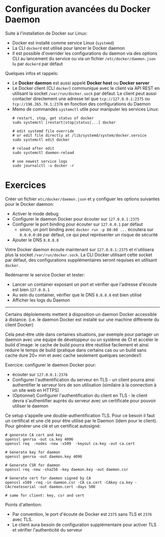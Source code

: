# Configuration avancées du Docker Daemon

Suite à l'installation de Docker sur Linux:

- Docker est installé comme service Linux (`systemd`)
- La CLI `dockerd` est utilisé pour lancer le Docker daemon
- Il est possible d'overrider les configurations du daemon via des options CLI au lancement du service ou via un fichier `/etc/docker/daemon.json` lu par `dockerd` par défaut

Quelques infos et rappels:

- Le **Docker daemon** est aussi appelé **Docker host** ou **Docker server**
- Le Docker client (CLI `docker`) communique avec le client via API REST en utilisant la socket `/var/run/docker.sock` par défaut. Le client peut aussi contacter directement une adresse tel que `tcp://127.0.0.1:2375` ou `tcp://198.265.78.1:2376` en fonction des configurations du Daemon
- Memo de commandes `systemctl` utile pour manipuler les services Linux:
    ```
    # restart, stop, get status of docker
    sudo systemctl [restart|stop|status|...] docker
    
    # edit systemd file override
    # or edit file directly at /lib/systemd/system/docker.service
    sudo systemctl edit docker 
    
    # reload after edit
    sudo systemctl daemon-reload
    
    # see newest service logs
    sudo journalctl -u docker -r
    ```
  
  
# Exercices

Créer un fichier `etc/docker/daemon.json` et y configuer les options suivantes pour le Docker daemon:

- Activer le mode debug
- Configurer le daemon Docker pour écouter sur `127.0.0.1:2375`
- Configurer le port binding pour écouter sur `127.0.0.1` par défaut
  - sinon, un port binding avec `docker run -p 80:80 ...` écoutera sur `0.0.0.0:80` par défaut, ce qui peut représenter un risque de sécurité
- Ajouter le DNS `8.8.8.8` 

Votre Docker daemon écoute maintenant sur `127.0.0.1:2375` et n'utilisera plus la socket `/var/run/docker.sock`. La CLI Docker utilisant cette socket par défaut, des configurations supplémentaires seront requises en utilisant `docker`. 

Redémarrer le service Docker et tester: 

- Lancer un container exposant un port et vérifier que l'adresse d'écoute est bien `127.0.0.1`
- Au sein du container, vérifier que le DNS `8.8.8.8` est bien utilisé
- Afficher les logs du Daemon

---

Certains déploiements mettent à disposition un daemon Docker accessible à distance. (i.e. le daemon Docker est installé sur une machine différente du client Docker)  

Cela peut-être utile dans certaines situations, par exemple pour partager un daemon avec une équipe de développeur ou un système de CI et accéler le build d'image: le cache de build pourra être réutilisé facilement et ainsi réduire le temps de build (pratique dans certains cas ou un build sans cache dure 20+ min et avec cache seulement quelques secondes!)


Exercice: configurer le daemon Docker pour:

- écouter sur `127.0.0.1:2376`
- Configurer l'authentification du serveur en TLS - un client pourra ainsi authentifier le serveur lors de son utilisation (similaire à la connection à un site web en HTTPS)
- (Optionnel) Configurer l'authentification du client en TLS - le client devra s'authentifier auprès du serveur avec un certificate pour pouvoir utiliser le daemon

Ce setup s'appelle une double-authentification TLS. Pour ce besoin il faut un certificat et une clé pour être utilisé par le Daemon (idem pour le client). Pour générer une clé et un certificat autosigné:

```
# generate CA cert and key
openssl genrsa -out ca.key 4096
openssl req  -nodes -new -x509  -keyout ca.key -out ca.cert

# Generate key for daemon
openssl genrsa -out daemon.key 4096

# Generate CSR for daemon
openssl req -new -sha256 -key daemon.key -out daemon.csr

# Generate cert for daemon signed by CA
openssl x509 -req -in daemon.csr -CA ca.cert -CAkey ca.key -CAcreateserial -out daemon.cert -days 500

# same for client: key, csr and cert
```

Points d'attention:
- Par convention, le port d'écoute de Docker est `2375` sans TLS et `2376` avec TLS. 
- Le client aura besoin de configuration supplémentaire pour activer TLS et vérifier l'authenticité du serveur
    